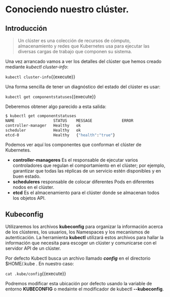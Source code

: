 # Conociendo nuestro clúster.

## Introducción

> Un clúster es una colección de recursos de cómputo, almacenamiento y redes que Kubernetes usa para ejecutar las diversas cargas de trabajo que componen su sistema.


Una vez arrancado vamos a ver los detalles del clúster que hemos creado mediante *kubectl cluster-info*:

`kubectl cluster-info`{{execute}}

Una forma sencilla de tener un diagnóstico del estado del clúster es usar:

`kubectl get componentstatuses`{{execute}}

Deberemos obtener algo parecido a esta salida:

```bash
$ kubectl get componentstatuses
NAME                 STATUS    MESSAGE             ERROR
controller-manager   Healthy   ok
scheduler            Healthy   ok
etcd-0               Healthy   {"health":"true"}
```

Podemos ver aquí los componentes que conforman el clúster de Kubernetes. 

- **controller-manageres**  Es el responsable de ejecutar varios controladores que regulan el comportamiento en el clúster; por ejemplo, garantizar que todas las réplicas de un servicio estén disponibles y en buen estado.
- **scheduleres** responsable de colocar diferentes Pods en diferentes nodos en el clúster. 
- **etcd** Es el almacenamiento para el clúster donde se almacenan todos los objetos API.



## Kubeconfig

Utilizaremos los archivos **kubeconfig** para organizar la información acerca de los clústeres, los usuarios, los Namespaces y los mecanismos de autenticación. La herramienta **kubectl** utilizará estos archivos para hallar la información que necesita para escoger un clúster y comunicarse con el servidor API de un clúster.

Por defecto Kubectl busca un archivo llamado ***config*** en el directorio $HOME/.kube . En nuestro caso:

`cat .kube/config`{{execute}}

Podremos modificar esta ubicación por defecto usando la variable de entorno **KUBECONFIG** o medainte el modificador de kubectl **--kubeconfig**.




